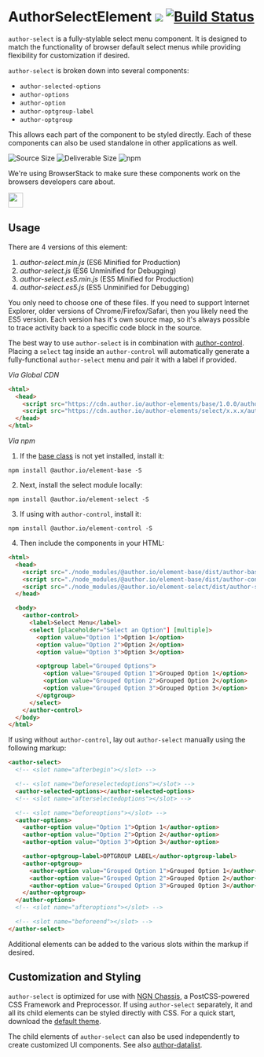 # AuthorSelectElement [![](https://data.jsdelivr.com/v1/package/npm/@author.io/element-select/badge)](https://www.jsdelivr.com/package/npm/@author.io/element-select?path=dist) [![Build Status](https://travis-ci.org/author-elements/select.svg?branch=master&style=for-the-badge)](https://travis-ci.org/author-elements/select)

`author-select` is a fully-stylable select menu component. It is designed to match the functionality of browser default select menus while providing flexibility for customization if desired.

`author-select` is broken down into several components:

- `author-selected-options`
- `author-options`
- `author-option`
- `author-optgroup-label`
- `author-optgroup`

This allows each part of the component to be styled directly. Each of these components can also be used standalone in other applications as well.

![Source Size](https://img.shields.io/github/size/author-elements/select/src/element.js.svg?colorB=%23333333&label=Source&logo=JavaScript&logoColor=%23aaaaaa&style=for-the-badge) ![Deliverable Size](https://img.shields.io/bundlephobia/minzip/@author.io/element-select.svg?colorB=%23333333&label=Minified-Gzipped&logo=JavaScript&style=for-the-badge) ![npm](https://img.shields.io/npm/v/@author.io/element-select.svg?colorB=%23333&label=%40author.io%2Felement-select&logo=npm&style=for-the-badge)

We're using BrowserStack to make sure these components work on the browsers developers care about.

<a href="https://browserstack.com"><img src="https://github.com/author-elements/select/raw/master/browserstack.png" height="30px"/></a>

## Usage

There are 4 versions of this element:

1. *author-select.min.js* (ES6 Minified for Production)
1. _author-select.js_ (ES6 Unminified for Debugging)
1. *author-select.es5.min.js* (ES5 Minified for Production)
1. _author-select.es5.js_ (ES5 Unminified for Debugging)

You only need to choose one of these files. If you need to support Internet Explorer, older versions of Chrome/Firefox/Safari, then you likely need the ES5 version. Each version has it's own source map, so it's always possible to trace activity back to a specific code block in the source.

The best way to use `author-select` is in combination with [author-control](https://github.com/author-elements/control). Placing a `select` tag inside an `author-control` will automatically generate a fully-functional `author-select` menu and pair it with a label if provided.

*Via Global CDN*

```html
<html>
  <head>
    <script src="https://cdn.author.io/author-elements/base/1.0.0/author-base.min.js"></script>
    <script src="https://cdn.author.io/author-elements/select/x.x.x/author-select.min.js"></script>
  </head>
</html>
```

*Via npm*

1. If the [base class](https://github.com/author-elements/base) is not yet installed, install it:

`npm install @author.io/element-base -S`

2. Next, install the select module locally:

`npm install @author.io/element-select -S`

3. If using with `author-control`, install it:

`npm install @author.io/element-control -S`

4. Then include the components in your HTML:

```html
<html>
  <head>
    <script src="./node_modules/@author.io/element-base/dist/author-base.min.js"></script>
    <script src="./node_modules/@author.io/element-base/dist/author-control.min.js"></script>
    <script src="./node_modules/@author.io/element-select/dist/author-select.min.js"></script>
  </head>

  <body>
    <author-control>
      <label>Select Menu</label>
      <select [placeholder="Select an Option"] [multiple]>
        <option value="Option 1">Option 1</option>
        <option value="Option 2">Option 2</option>
        <option value="Option 3">Option 3</option>

        <optgroup label="Grouped Options">
          <option value="Grouped Option 1">Grouped Option 1</option>
          <option value="Grouped Option 2">Grouped Option 2</option>
          <option value="Grouped Option 3">Grouped Option 3</option>
        </optgroup>
      </select>
    </author-control>
  </body>
</html>
```

If using without `author-control`, lay out `author-select` manually using the following markup:

```html
<author-select>
  <!-- <slot name="afterbegin"></slot> -->

  <!-- <slot name="beforeselectedoptions"></slot> -->
  <author-selected-options></author-selected-options>
  <!-- <slot name="afterselectedoptions"></slot> -->

  <!-- <slot name="beforeoptions"></slot> -->
  <author-options>
    <author-option value="Option 1">Option 1</author-option>
    <author-option value="Option 2">Option 2</author-option>
    <author-option value="Option 3">Option 3</author-option>

    <author-optgroup-label>OPTGROUP LABEL</author-optgroup-label>
    <author-optgroup>
      <author-option value="Grouped Option 1">Grouped Option 1</author-option>
      <author-option value="Grouped Option 2">Grouped Option 2</author-option>
      <author-option value="Grouped Option 3">Grouped Option 3</author-option>
    </author-optgroup>
  </author-options>
  <!-- <slot name="afteroptions"></slot> -->

  <!-- <slot name="beforeend"></slot> -->
</author-select>
```

Additional elements can be added to the various slots within the markup if desired.

## Customization and Styling
`author-select` is optimized for use with [NGN Chassis](https://github.com/ngn-chassis), a PostCSS-powered CSS Framework and Preprocessor. If using `author-select` separately, it and all its child elements can be styled directly with CSS. For a quick start, download the <a href="#">default theme</a>.

The child elements of `author-select` can also be used independently to create customized UI components. See also [author-datalist](https://github.com/author-elements/datalist).
